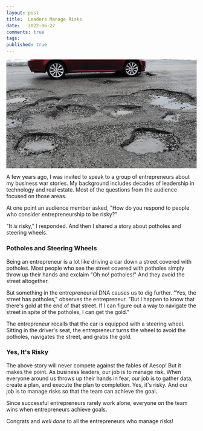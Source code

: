 ```yaml
---
layout: post
title:  Leaders Manage Risks
date:   2022-06-27
comments: true
tags: 
published: true
---
```

<img src="/images/car_pot_holes.jpg" align="center" width="600" padding="10" alt="Navigating Around PotHoles" title="Navigating Around Potholes" />

A few years ago, I was invited to speak to a group of entrepreneurs about my business war stories. My background includes decades of leadership in technology and real estate. Most of the questions from the audience focused on those areas.

At one point an audience member asked, "How do you respond to people who consider entrepreneurship to be risky?"

"It _is_ risky," I responded. And then I shared a story about potholes and steering wheels.
 
<!--more-->

### Potholes and Steering Wheels

Being an entrepreneur is a lot like driving a car down a street covered with potholes. Most people who see the street covered with potholes simply throw up their hands and exclaim "Oh no! potholes!" And they avoid the street altogether.

But something in the entrepreneurial DNA causes us to dig further. "Yes, the street has potholes," observes the entrepreneur. "But I happen to know that there's gold at the end of that street. If I can figure out a way to navigate the street in spite of the potholes, I can get the gold."

The entrepreneur recalls that the car is equipped with a steering wheel. Sitting in the driver's seat, the entrepreneur turns the wheel to avoid the potholes, navigates the street, and grabs the gold.

### Yes, It's Risky

The above story will never compete against the fables of Aesop! But it makes the point. As business leaders, our job is to manage risk. When everyone around us throws up their hands in fear, our job is to gather data, create a plan, and execute the plan to completion. Yes, it's risky. And our job is to manage risks so that the team can achieve the goal.

Since successful entrepreneurs rarely work alone, everyone on the team wins when entrepreneurs achieve goals.

Congrats and _well done_ to all the entrepreneurs who manage risks!
